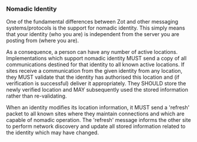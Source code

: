 ### Nomadic Identity

One of the fundamental differences between Zot and other messaging systems/protocols is the support for nomadic identity. This simply means that your identity (who you are) is independent from the server you are posting from (where you are).

As a consequence, a person can have any number of active locations. Implementations which support nomadic identity MUST send a copy of all communications destined for that identity to all known active locations. If sites receive a communication from the given identity from any location, they MUST validate that the identity has authorised this location and (if verification is successful) deliver it appropriately. They SHOULD store the newly verified location and MAY subsequently used the stored information rather than re-validating.

When an identity modifies its location information, it MUST send a 'refresh' packet to all known sites where they maintain connections and which are capable of nomadic operation. The 'refresh' message informs the other site to perform network discovery and update all stored information related to the identity which may have changed.